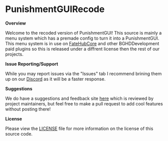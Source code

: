 # PunishmentGUIRecode
**Overview**

Welcome to the recoded version of PunishmentGUI! This source is mainly a menu system which has a premade config to turn it into a PunishmentGUI. 
This menu system is in use on [FateHubCore](https://www.mc-market.org/resources/9350/) and other BGHDDevelopment paid plugins so this is released under a diffrent license then the rest of our projects.

**Issue Reporting/Support**

While you may report issues via the "Issues" tab I recommend brining them up on our [Discord](https://bghddevelopment.com/discord) as it will be a faster response.

**Suggestions**

We do have a suggestions and feedback site [here](https://feedback.bghddevelopment.com) which is reviewed by project maintainers, but feel free to make a pull request to add cool features without posting there!

**License**

Please view the [LICENSE](https://github.com/BGHDDevelopment/PunishmentGUIRecode/blob/master/LICENSE) file for more information on the license of this source code. 
